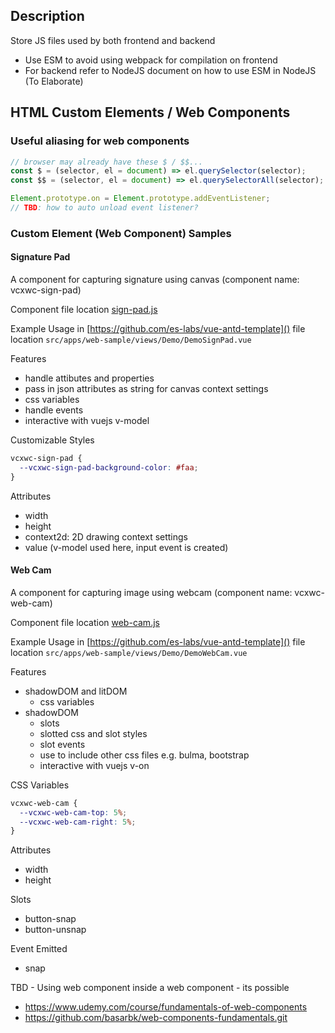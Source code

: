 ## Description

Store JS files used by both frontend and backend

- Use ESM to avoid using webpack for compilation on frontend
- For backend refer to NodeJS document on how to use ESM in NodeJS (To Elaborate)

## HTML Custom Elements / Web Components

### Useful aliasing for web components

```js
// browser may already have these $ / $$...
const $ = (selector, el = document) => el.querySelector(selector);
const $$ = (selector, el = document) => el.querySelectorAll(selector);

Element.prototype.on = Element.prototype.addEventListener;
// TBD: how to auto unload event listener?
```

### Custom Element (Web Component) Samples

#### Signature Pad

A component for capturing signature using canvas (component name: vcxwc-sign-pad)

Component file location [sign-pad.js](sign-pad.js)

Example Usage in [https://github.com/es-labs/vue-antd-template]() file location `src/apps/web-sample/views/Demo/DemoSignPad.vue`

Features

- handle attibutes and properties
- pass in json attributes as string for canvas context settings
- css variables
- handle events
- interactive with vuejs v-model

Customizable Styles

```css
vcxwc-sign-pad {
  --vcxwc-sign-pad-background-color: #faa;
}
```

Attributes

- width
- height
- context2d: 2D drawing context settings
- value (v-model used here, input event is created)

#### Web Cam

A component for capturing image using webcam (component name: vcxwc-web-cam)

Component file location [web-cam.js](web-cam.js)

Example Usage in [https://github.com/es-labs/vue-antd-template]() file location `src/apps/web-sample/views/Demo/DemoWebCam.vue`

Features

- shadowDOM and litDOM
  - css variables
- shadowDOM
  - slots
  - slotted css and slot styles
  - slot events
  - use <link> to include other css files e.g. bulma, bootstrap
  - interactive with vuejs v-on

CSS Variables

```css
vcxwc-web-cam {
  --vcxwc-web-cam-top: 5%;
  --vcxwc-web-cam-right: 5%;
}
```

Attributes

- width
- height

Slots

- button-snap
- button-unsnap

Event Emitted

- snap

TBD - Using web component inside a web component - its possible

- https://www.udemy.com/course/fundamentals-of-web-components
- https://github.com/basarbk/web-components-fundamentals.git
